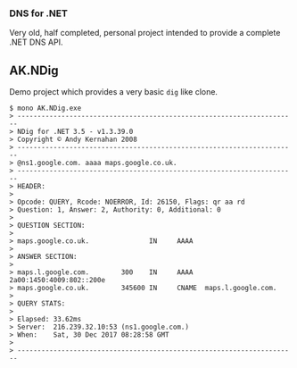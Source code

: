 ### DNS for .NET

Very old, half completed, personal project intended to provide a complete .NET DNS API.

## AK.NDig

Demo project which provides a very basic `dig` like clone.

```
$ mono AK.NDig.exe
> ----------------------------------------------------------------------
> NDig for .NET 3.5 - v1.3.39.0
> Copyright © Andy Kernahan 2008
> ----------------------------------------------------------------------
> @ns1.google.com. aaaa maps.google.co.uk.
> ----------------------------------------------------------------------
> HEADER:
> 
> Opcode: QUERY, Rcode: NOERROR, Id: 26150, Flags: qr aa rd
> Question: 1, Answer: 2, Authority: 0, Additional: 0
> 
> QUESTION SECTION:
> 
> maps.google.co.uk.               IN     AAAA  
> 
> ANSWER SECTION:
> 
> maps.l.google.com.        300    IN     AAAA   2a00:1450:4009:802::200e
> maps.google.co.uk.        345600 IN     CNAME  maps.l.google.com.
> 
> QUERY STATS:
> 
> Elapsed: 33.62ms
> Server:  216.239.32.10:53 (ns1.google.com.)
> When:    Sat, 30 Dec 2017 08:28:58 GMT
> 
> ----------------------------------------------------------------------
```
